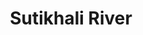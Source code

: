 ---
title: "Sutikhali River"
title_bn: "সুতিখালী নদী"
description: "It originates from Chiknai river at Sathia Upazilla of Pabna and fall into Hurashagor of Bera Upazilla. Its length is 12 km, width 50 meters and depth 4 meters. Its river basin area is 36 square km."
---